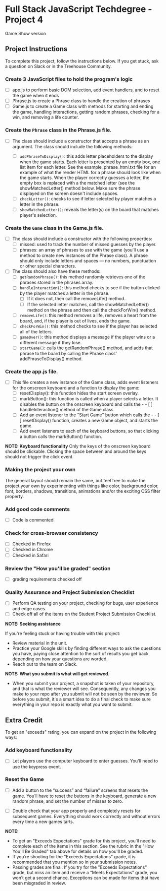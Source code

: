 # Full Stack JavaScript Techdegree - Project 4
Game Show version

## Project Instructions

To complete this project, follow the instructions below. If you get stuck, ask a question on Slack or in the Treehouse Community.

### Create 3 JavaScript files to hold the program's logic

- [ ] app.js to perform basic DOM selection, add event handlers, and to reset the game when it ends
- [ ] Phrase.js to create a Phrase class to handle the creation of phrases
- [ ] Game.js to create a Game class with methods for starting and ending the game, handling interactions, getting random phrases, checking for a win, and removing a life counter.

### Create the `Phrase` class in the Phrase.js file.

- [ ] The class should include a constructor that accepts a phrase as an argument. The class should include the following methods:

  - [ ] `addPhraseToDisplay()`: this adds letter placeholders to the display when the game starts. Each letter is presented by an empty box, one list item for each letter. See the example_phrase_html.txt file for an example of what the render HTML for a phrase should look like when the game starts. When the player correctly guesses a letter, the empty box is replaced with a the matched letter (see the showMatchedLetter() method below. Make sure the phrase displayed on the screen doesn't include spaces.
  - [ ] `checkLetter()`: checks to see if letter selected by player matches a letter in the phrase.
  - [ ] `showMatchedLetter()`: reveals the letter(s) on the board that matches player's selection.

### Create the `Game` class in the Game.js file.

- [ ] The class should include a constructor with the following properties:
  - [ ] missed: used to track the number of missed guesses by the player.
  - [ ] phrases: an array of phrases to use with the game (you'll use a method to create new instances of the Phrase class). A phrase should only include letters and spaces — no numbers, punctuation or other special characters.

- [ ] The class should also have these methods:
  - [ ] `getRandomPhrase()`: this method randomly retrieves one of the phrases stored in the phrases array.
  - [ ] `handleInteraction()`: this method checks to see if the button clicked by the player matches a letter in the phrase.
    - [ ] If it does not, then call the removeLife() method..
    - [ ] If the selected letter matches, call the showMatchedLetter() method on the phrase and then call the checkForWin() method.

  - [ ] `removeLife()`: this method removes a life, removes a heart from the board, and, if the player is out of lives, ends the game.
  - [ ] `checkForWin()`: this method checks to see if the player has selected all of the letters.
  - [ ] `gameOver()`: this method displays a message if the player wins or a different message if they lose.
  - [ ] `startGame()`: calls the getRandomPhrase() method, and adds that phrase to the board by calling the Phrase class' addPhraseToDisplay() method.

### Create the app.js file.

- [ ] This file creates a new instance of the Game class, adds event listeners for the onscreen keyboard and a function to display the game:
  - [ ] resetDisplay(): this function hides the start screen overlay.
  - [ ] markButton(): this function is called when a player selects a letter. It disables the button on the onscreen keyboard and calls the - - [ ] handleInteraction() method of the Game class.
  - [ ] Add an event listener to the "Start Game" button which calls the - - [ ] resetDisplay() function, creates a new Game object, and starts the game.
  - [ ] Add event listeners to each of the keyboard buttons, so that clicking a button calls the markButton() function.

**NOTE: Keyboard functionality**
Only the keys of the onscreen keyboard should be clickable. Clicking the space between and around the keys should not trigger the click event.

### Making the project your own

The general layout should remain the same, but feel free to make the project your own by experimenting with things like color, background color, font, borders, shadows, transitions, animations and/or the exciting CSS filter property.

### Add good code comments

- [ ] Code is commented

### Check for cross-browser consistency

- [ ] Checked in Firefox
- [ ] Checked in Chrome
- [ ] Checked in Safari

### Review the "How you'll be graded" section

- [ ] grading requirements checked off

### Quality Assurance and Project Submission Checklist

- [ ] Perform QA testing on your project, checking for bugs, user experience and edge cases.
- [ ] Check off all of the items on the Student Project Submission Checklist.

**NOTE: Seeking assistance**

If you're feeling stuck or having trouble with this project:

- Review material in the unit.
- Practice your Google skills by finding different ways to ask the questions you have, paying close attention to the sort of results you get back depending on how your questions are worded.
- Reach out to the team on Slack.

**NOTE: What you submit is what will get reviewed.**

- When you submit your project, a snapshot is taken of your repository, and that is what the reviewer will see. Consequently, any changes you make to your repo after you submit will not be seen by the reviewer. So before you submit, it's a smart idea to do a final check to make sure everything in your repo is exactly what you want to submit.

## Extra Credit
To get an "exceeds" rating, you can expand on the project in the following ways:

### Add keyboard functionality

- [ ] Let players use the computer keyboard to enter guesses. You'll need to use the keypress event.

### Reset the Game

- [ ] Add a button to the “success” and “failure” screens that resets the game. You’ll have to reset the buttons in the keyboard, generate a new random phrase, and set the number of misses to zero.

- [ ] Double check that your app properly and completely resets for subsequent games. Everything should work correctly and without errors every time a new games tarts.

**NOTE:**

- To get an "Exceeds Expectations" grade for this project, you'll need to complete each of the items in this section. See the rubric in the "How You'll Be Graded" tab above for details on how you'll be graded.
- If you’re shooting for the "Exceeds Expectations" grade, it is recommended that you mention so in your submission notes.
- Passing grades are final. If you try for the "Exceeds Expectations" grade, but miss an item and receive a “Meets Expectations” grade, you won’t get a second chance. Exceptions can be made for items that have been misgraded in review.
